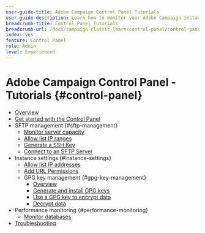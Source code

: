 ```yaml
---
user-guide-title: Adobe Campaign Control Panel Tutorials
user-guide-description: Learn how to monitor your Adobe Campaign instances' key assets and perform administrative tasks in Control Panel.
breadcrumb-title: Control Panel Tutorials
breadcrumb-url: /docs/campaign-classic-learn/control-panel/control-panel-overview.html
index: yes
feature: Control Panel
role: Admin
level: Experienced
---
```


# Adobe Campaign Control Panel - Tutorials {#control-panel}

+ [Overview](/help/control-panel-tutorials/control-panel-overview.md)
+ [Get started with the Control Panel](/help/control-panel-tutorials/get-started.md)
+ SFTP management {#sftp-management}
    + [Monitor server capacity](/help/control-panel-tutorials/sftp-management/monitor-server-capacity.md)
    + [Allow list IP ranges](/help/control-panel-tutorials/sftp-management/allowlist-ip-range.md)
    + [Generate a SSH Key](/help/control-panel-tutorials/sftp-management/generate-ssh-key.md)  
    + [Connect to an SFTP Server](/help/control-panel-tutorials/sftp-management/connect-to-sftp-server.md)
+ Instance settings {#instance-settings}
    + [Allow list IP addresses](/help/control-panel-tutorials/instance-settings/allowlist-ip-address.md)
    + [Add URL Permissions](/help/control-panel-tutorials/instance-settings/add-url-permissions.md)
    + GPG key management {#gpg-key-management}
      + [Overview](/help/control-panel-tutorials/instance-settings/gpg-key-management/gpg-key-management-overview.md)
      + [Generate and install GPG keys](/help/control-panel-tutorials/instance-settings/gpg-key-management/generate-and-install-gpg-keys.md)
      + [Use a GPG key to encrypt data](/help/control-panel-tutorials/instance-settings/gpg-key-management/use-a-gpg-key-to-encrypt-data.md)
      + [Decrypt data](/help/control-panel-tutorials/instance-settings/gpg-key-management/decrypt-data.md)
+ Performance monitoring {#performance-monitoring}
    + [Monitor databases](/help/control-panel-tutorials/performance-monitoring/monitor-databases.md)
+ [Troubleshooting](/help/control-panel-tutorials/troubleshooting.md)